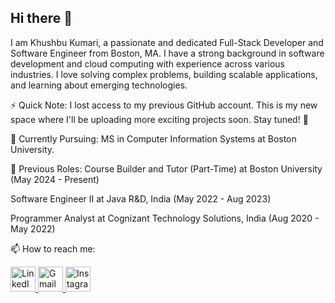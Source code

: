## Hi there 👋

I am Khushbu Kumari, a passionate and dedicated Full-Stack Developer and Software Engineer from Boston, MA. I have a strong background in software development and cloud computing with experience across various industries. I love solving complex problems, building scalable applications, and learning about emerging technologies.

⚡ Quick Note: I lost access to my previous GitHub account. This is my new space where I'll be uploading more exciting projects soon. Stay tuned! 🚀

🌱 Currently Pursuing: MS in Computer Information Systems at Boston University.

💼 Previous Roles:
Course Builder and Tutor (Part-Time) at Boston University (May 2024 - Present)

Software Engineer II at Java R&D, India (May 2022 - Aug 2023)

Programmer Analyst at Cognizant Technology Solutions, India (Aug 2020 - May 2022)  

📫 How to reach me:

<a href="https://www.linkedin.com/in/khushbukkumari/" target="_blank">
  <img src="https://img.icons8.com/ios-filled/50/0077B5/linkedin.png" alt="LinkedIn" width="40" height="40"/>
</a>
<a href="mailto:khushbukumari.bu@gmail.com" target="_blank">
  <img src="https://img.icons8.com/ios-filled/50/D14836/gmail.png" alt="Gmail" width="40" height="40"/>
</a>
<a href="https://instagram.com//_khushbukumari_" target="_blank">
  <img src="https://img.icons8.com/ios-filled/50/E4405F/instagram-new.png" alt="Instagram" width="40" height="40"/>
</a>


